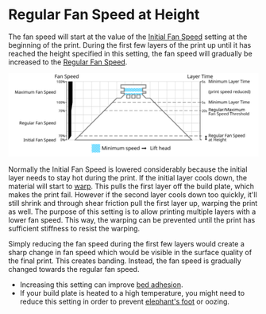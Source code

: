Regular Fan Speed at Height
====
The fan speed will start at the value of the [Initial Fan Speed](cool_fan_speed_0.md) setting at the beginning of the print. During the first few layers of the print up until it has reached the height specified in this setting, the fan speed will gradually be increased to the [Regular Fan Speed](cool_fan_speed_min.md).

![Which fan speed is used where](images/cool_fan_speed.svg)

Normally the Initial Fan Speed is lowered considerably because the initial layer needs to stay hot during the print. If the initial layer cools down, the material will start to [warp](../troubleshooting/warping.md). This pulls the first layer off the build plate, which makes the print fail. However if the second layer cools down too quickly, it'll still shrink and through shear friction pull the first layer up, warping the print as well. The purpose of this setting is to allow printing multiple layers with a lower fan speed. This way, the warping can be prevented until the print has sufficient stiffness to resist the warping.

Simply reducing the fan speed during the first few layers would create a sharp change in fan speed which would be visible in the surface quality of the final print. This creates banding. Instead, the fan speed is gradually changed towards the regular fan speed.

* Increasing this setting can improve [bed adhesion](../troubleshooting/bed_adhesion_problems.md).
* If your build plate is heated to a high temperature, you might need to reduce this setting in order to prevent [elephant's foot](../troubleshooting/elephants_foot.md) or oozing.